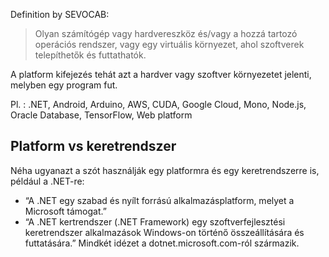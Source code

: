 Definition by SEVOCAB:
> Olyan számítógép vagy hardvereszköz és/vagy a hozzá tartozó operációs rendszer, vagy egy virtuális környezet, ahol szoftverek telepíthetők és futtathatók.

A platform kifejezés tehát azt a hardver vagy szoftver környezetet jelenti, melyben egy program fut.

Pl. : .NET, Android, Arduino, AWS, CUDA, Google Cloud, Mono, Node.js, Oracle Database, TensorFlow, Web platform

## Platform vs keretrendszer

Néha ugyanazt a szót használják egy platformra és egy keretrendszerre is, például a .NET-re:
 - “A .NET egy szabad és nyílt forrású alkalmazásplatform, melyet a Microsoft támogat.”
 - “A .NET kertrendszer (.NET Framework) egy szoftverfejlesztési keretrendszer alkalmazások Windows-on történő összeállítására és futtatására.”
Mindkét idézet a dotnet.microsoft.com-ról származik.

